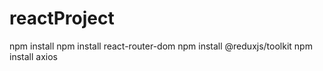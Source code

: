 # reactProject

npm install
npm install react-router-dom
npm install @reduxjs/toolkit
npm install axios
